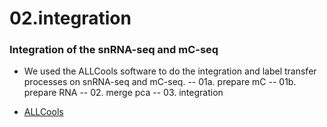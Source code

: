 # 02.integration

### Integration of the snRNA-seq and mC-seq
- We used the ALLCools software to do the integration and label transfer processes on snRNA-seq and mC-seq. 
  -- 01a. prepare mC
  -- 01b. prepare RNA
  -- 02. merge pca
  -- 03. integration

- [ALLCools](https://lhqing.github.io/ALLCools/intro.html)
